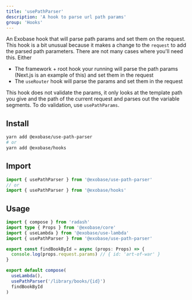 ```yaml
---
title: 'usePathParser'
description: 'A hook to parse url path params'
group: 'Hooks'
---
```


An Exobase hook that will parse path params and set them on the request. This hook is a bit unusual because it makes a change to the `request` to add the parsed path parameters. There are not many cases where you'll need this. Either

- The framework + root hook your running will parse the path params (Next.js is an example of this) and set them in the request
- The `useRouter` hook will parse the params and set them in the request

This hook does not validate the params, it only looks at the template path you give and the path of the current request and parses out the variable segments. To do validation, use `usePathParams`.

## Install

```sh
yarn add @exobase/use-path-parser
# or
yarn add @exobase/hooks
```

## Import

```ts
import { usePathParser } from '@exobase/use-path-parser'
// or
import { usePathParser } from '@exobase/hooks'
```

## Usage

```ts
import { compose } from 'radash'
import type { Props } from '@exobase/core'
import { useLambda } from '@exobase/use-lambda'
import { usePathParser } from '@exobase/use-path-parser'

export const findBookById = async (props: Props) => {
  console.log(props.request.params) // { id: 'art-of-war' }
}

export default compose(
  useLambda(),
  usePathParser('/library/books/{id}')
  findBookById
)
```
